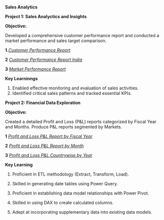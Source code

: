 **Sales Analytics**

**Project 1: Sales Analyctics and Insights**

**Objective:**

Developed a comprehensive customer performance report and conducted a market
performance and sales target comparison.

**1.**_[Customer Performance Report](https://github.com/awiral97/Excel-Sales-Analyctics/blob/main/Customer%20Performance%20Report.pdf)_

**2** _[Customer Performance Report India](https://github.com/awiral97/Excel-Sales-Analyctics/blob/main/Customer%20performance%20report%20India.pdf)_

**3** _[Market Performance Report](https://github.com/awiral97/Excel-Sales-Analyctics/blob/main/Market%20Performance.pdf)_


**Key Learninngs**

1. Enabled effective monitoring and evaluation of sales activities.
2. Identified critical sales patterns and tracked essential KPIs.



**Project 2: Financial Data Exploration**

**Objective:**

Created a detailed Profit and Loss (P&L) reports categorized by Fiscal Year and
Months. Produce P&L reports segmented by Markets. 

**1** _[Profit and Loss P&L Report by Fiscal Year](https://github.com/awiral97/Excel-Sales-Analyctics/blob/main/P%26L%20Statement%20by%20Years.pdf)_

**2** _[Profit and Loss P&L Report by Month](https://github.com/awiral97/Excel-Sales-Analyctics/blob/main/P%26L%20Statement%20by%20Months.pdf)_

**3** _[Profit and Loss P&L Countrywise by Year](https://github.com/awiral97/Excel-Sales-Analyctics/blob/main/P%26L%20Statement%20by%20Years.pdf)_


**Key Learning**

1. Proficient in ETL methodology (Extract, Transform, Load). 

2. Skilled in generating date tables using Power Query.
3. Proficient in establishing data model relationships with Power Pivot.
4. Skilled in using DAX to create calculated columns.
5. Adept at incorporating supplementary data into existing data models.

